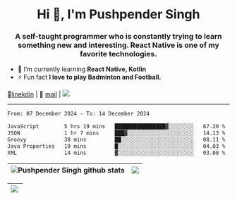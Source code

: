 <h1 align="center">Hi 👋, I'm Pushpender Singh</h1>
<h3 align="center">A self-taught programmer who is constantly trying to learn something new and interesting. React Native is one of my favorite technologies.</h3>

- 🌱 I’m currently learning **React Native, Kotlin**
- ⚡ Fun fact **I love to play Badminton and Football.**

👔[linekdin](https://www.linkedin.com/in/pushpender-singh-240061202/) | 📧 [mail](mailto:pushpendersingh694@gmail.com) | 
<a href="https://github.com/pushpender-singh-ap/pushpender-singh-ap">
    <img src="https://komarev.com/ghpvc/?username=pushpender-singh-ap&style=for-the-badge">
</a>


---

<!--START_SECTION:waka-->

```txt
From: 07 December 2024 - To: 14 December 2024

JavaScript        5 hrs 19 mins   ████████████████▓░░░░░░░░   67.20 %
JSON              1 hr 7 mins     ███▓░░░░░░░░░░░░░░░░░░░░░   14.13 %
Groovy            38 mins         ██░░░░░░░░░░░░░░░░░░░░░░░   08.11 %
Java Properties   19 mins         █░░░░░░░░░░░░░░░░░░░░░░░░   04.03 %
XML               14 mins         ▓░░░░░░░░░░░░░░░░░░░░░░░░   03.08 %
```

<!--END_SECTION:waka-->


| <a><img align="center" src="https://github-readme-stats-iota-ecru-15.vercel.app/api?username=pushpender-singh-ap&show_icons=true&include_all_commits=true&theme=buefy&hide_border=true" alt="Pushpender Singh github stats" /></a> | <a><img align="center" src="https://github-readme-stats-iota-ecru-15.vercel.app/api/top-langs/?username=pushpender-singh-ap&layout=compact&theme=buefy&hide_border=true" /></a> |
| ------------- | ------------- |

| <a> <img align="left" src="https://github-readme-streak-stats.herokuapp.com/?user=pushpender-singh-ap" /></br> </a> |
| ------------- |
